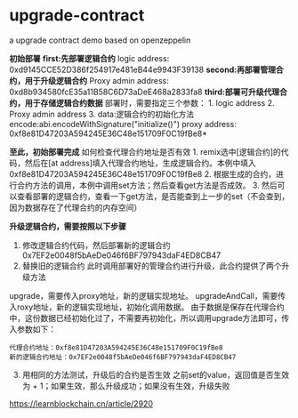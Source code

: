# upgrade-contract
a upgrade contract demo based on openzeppelin

**初始部署**
  **first:先部署逻辑合约**
	  logic address: 0xd9145CCE52D386f254917e481eB44e9943F39138
  **second:再部署管理合约，用于升级逻辑合约**
	  Proxy admin address: 0xd8b934580fcE35a11B58C6D73aDeE468a2833fa8
  **third:部署可升级代理合约，用于存储逻辑合约数据**
	  部署时，需要指定三个参数：
		1. logic address
		2. Proxy admin address
		3. data:逻辑合约的初始化方法encode:abi.encodeWithSignature("initialize()")
	  proxy address: 0xf8e81D47203A594245E36C48e151709F0C19fBe8*

**至此，初始部署完成**
  如何检查代理合约地址是否有效
    1. remix选中[逻辑合约]的代码，然后在[at address]填入代理合约地址，生成逻辑合约。本例中填入 0xf8e81D47203A594245E36C48e151709F0C19fBe8
    2. 根据生成的合约，进行合约方法的调用，本例中调用set方法；然后查看get方法是否成效。
    3. 然后可以查看部署的逻辑合约，查看一下get方法，是否能查到上一步的set（不会查到，因为数据存在了代理合约的内存空间）

**升级逻辑合约，需要按照以下步骤**
1. 修改逻辑合约代码，然后部署新的逻辑合约
	0x7EF2e0048f5bAeDe046f6BF797943daF4ED8CB47
2. 替换旧的逻辑合约
此时调用部署好的管理合约进行升级，此合约提供了两个升级方法

upgrade，需要传入proxy地址，新的逻辑实现地址。
upgradeAndCall，需要传入roxy地址，新的逻辑实现地址，初始化调用数据。
由于数据是保存在代理合约中，这份数据已经初始化过了，不需要再初始化，所以调用upgrade方法即可，传入参数如下：

	代理合约地址：0xf8e81D47203A594245E36C48e151709F0C19fBe8
	新的逻辑合约地址：0x7EF2e0048f5bAeDe046f6BF797943daF4ED8CB47

3. 用相同的方法测试，升级后的合约是否生效
之前set的value，返回值是否生效为 + 1；如果生效，那么升级成功；如果没有生效，升级失败

https://learnblockchain.cn/article/2920

